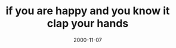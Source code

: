 ---
layout: base.njk
title : 'if you are happy and you know it clap your hands' 
view_title : 'if you are happy and you know it clap your hands' 
year : '2000' 
date : '2000-11-07' 
img_file : '/drawing/brainpain.png' 
html_file : 'happyknow' 
next_html : 'computerill.html' 
year_order : '573' 
permalink : "title/{{html_file}}.html"
---